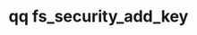 ---
category: fs
command: fs_security_add_key
optional_options:
- alternate: []
  help: "\n                The unique name to associate with the key to add to the\
    \ key store. The name must\n                not contain only numbers.\n      \
    \          "
  name: --name
  required: true
- alternate: []
  help: The ECDSA private key file for the key to add to the key store.
  name: --private-key-file
  required: false
- alternate: []
  help: The ECDSA public key for the key to add to the key store.
  name: --public-key
  required: false
- alternate: []
  help: A signature generated by signing the key name with the ECDSA private key.
  name: --verification-signature
  required: false
- alternate: []
  help: "\n                An optional comment that the system stores alongside the\
    \ key to add to the key\n                store.\n                "
  name: --comment
  required: false
- alternate: []
  help: Print the output in JSON format. The default output is in a table.
  name: --json
  required: false
permalink: /qq-cli-command-guide/fs/fs_security_add_key.html
positional_options: []
sidebar: qq_cli_command_reference_sidebar
summary: This section explains how to use the <code>qq fs_security_add_key</code>
  command.
synopsis: Add a key to the file system key-store.
title: qq fs_security_add_key
usage: "qq fs_security_add_key [-h] --name NAME [--private-key-file PRIVATE_KEY_FILE]\
  \ [--public-key PUBLIC_KEY] [--verification-signature VERIFICATION_SIGNATURE] [--comment\
  \ COMMENT]\n    [--json]"
zendesk_source: qq CLI Command Guide

---